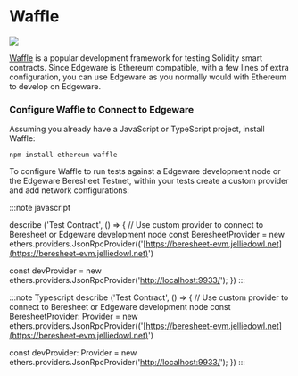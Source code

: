 # Waffle

![](/img/wafflelogo.png)

[Waffle](https://www.getwaffle.io) is a popular development framework for testing Solidity smart contracts. Since Edgeware is Ethereum compatible, with a few lines of extra configuration, you can use Edgeware as you normally would with Ethereum to develop on Edgeware.

### Configure Waffle to Connect to Edgeware

Assuming you already have a JavaScript or TypeScript project, install Waffle:

```
npm install ethereum-waffle
```

To configure Waffle to run tests against a Edgeware development node or the Edgeware Beresheet Testnet, within your tests create a custom provider and add network configurations:

:::note javascript

describe ('Test Contract', () => { // Use custom provider to connect to Beresheet or Edgeware development node const BeresheetProvider = new ethers.providers.JsonRpcProvider(('[https://beresheet-evm.jelliedowl.net](https://beresheet-evm.jelliedowl.net)')

const devProvider = new ethers.providers.JsonRpcProvider('[http://localhost:9933/](http://localhost:9933)'); })
:::

:::note Typescript
describe ('Test Contract', () => { // Use custom provider to connect to Beresheet or Edgeware development node const BeresheetProvider: Provider = new ethers.providers.JsonRpcProvider(('[https://beresheet-evm.jelliedowl.net](https://beresheet-evm.jelliedowl.net)')

const devProvider: Provider = new ethers.providers.JsonRpcProvider('[http://localhost:9933/](http://localhost:9933)'); })
:::
